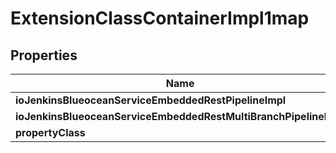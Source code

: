 
# ExtensionClassContainerImpl1map

## Properties
Name | Type | Description | Notes
------------ | ------------- | ------------- | -------------
**ioJenkinsBlueoceanServiceEmbeddedRestPipelineImpl** | [**ExtensionClassImpl**](ExtensionClassImpl.md) |  |  [optional]
**ioJenkinsBlueoceanServiceEmbeddedRestMultiBranchPipelineImpl** | [**ExtensionClassImpl**](ExtensionClassImpl.md) |  |  [optional]
**propertyClass** | **kotlin.String** |  |  [optional]



